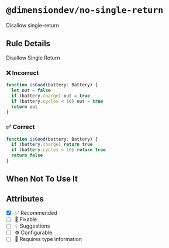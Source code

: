 <!-- begin title -->

# `@dimensiondev/no-single-return`

Disallow single-return

<!-- end title -->

## Rule Details

Disallow Single Return

### :x: Incorrect

```ts
function isGood(battery: Battery) {
  let out = false
  if (battery.charge) out = true
  if (battery.cycles < 10) out = true
  return out
}
```

### :white_check_mark: Correct

```ts
function isGood(battery: Battery) {
  if (battery.charge) return true
  if (battery.cycles < 10) return true
  return false
}
```

## When Not To Use It

## Attributes

<!-- begin attributes -->

- [x] :white_check_mark: Recommended
- [ ] :wrench: Fixable
- [ ] :bulb: Suggestions
- [ ] :gear: Configurable
- [ ] :thought_balloon: Requires type information

<!-- end attributes -->
